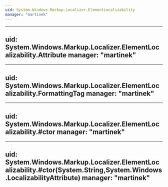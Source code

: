 ```yaml
---
uid: System.Windows.Markup.Localizer.ElementLocalizability
manager: "martinek"
---
```


---
uid: System.Windows.Markup.Localizer.ElementLocalizability.Attribute
manager: "martinek"
---

---
uid: System.Windows.Markup.Localizer.ElementLocalizability.FormattingTag
manager: "martinek"
---

---
uid: System.Windows.Markup.Localizer.ElementLocalizability.#ctor
manager: "martinek"
---

---
uid: System.Windows.Markup.Localizer.ElementLocalizability.#ctor(System.String,System.Windows.LocalizabilityAttribute)
manager: "martinek"
---
